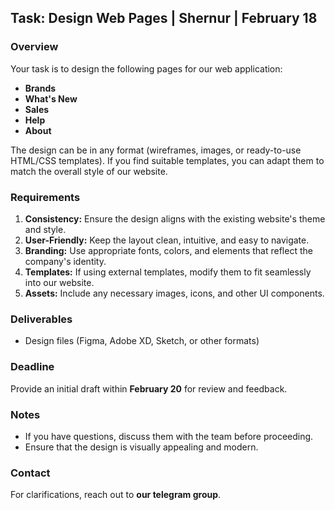 ## Task: Design Web Pages | Shernur | February 18

### Overview
Your task is to design the following pages for our web application:

- **Brands**
- **What's New**
- **Sales**
- **Help**
- **About**

The design can be in any format (wireframes, images, or ready-to-use HTML/CSS templates). If you find suitable templates, you can adapt them to match the overall style of our website.

### Requirements

1. **Consistency:** Ensure the design aligns with the existing website's theme and style.
2. **User-Friendly:** Keep the layout clean, intuitive, and easy to navigate.
3. **Branding:** Use appropriate fonts, colors, and elements that reflect the company's identity.
4. **Templates:** If using external templates, modify them to fit seamlessly into our website.
5. **Assets:** Include any necessary images, icons, and other UI components.

### Deliverables

- Design files (Figma, Adobe XD, Sketch, or other formats)

### Deadline

Provide an initial draft within **February 20** for review and feedback.

### Notes

- If you have questions, discuss them with the team before proceeding.
- Ensure that the design is visually appealing and modern.

### Contact

For clarifications, reach out to **our telegram group**.
